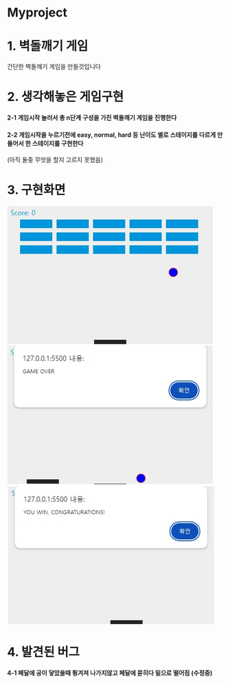 # Myproject

# 1. 벽돌깨기 게임
간단한 벽돌깨기 게임을 만들것입니다

# 2. 생각해놓은 게임구현
#### 2-1 게임시작 눌러서 총 n단계 구성을 가진 벽돌깨기 게임을 진행한다

#### 2-2 게임시작을 누르기전에 easy, normal, hard 등 난이도 별로 스테이지를 다르게 만들어서 한 스테이지를 구현한다

(아직 둘중 무엇을 할지 고르지 못했음)

# 3. 구현화면
![예시화면1](https://github.com/yms1997/Myproject-doing/blob/main/images/%EC%98%88%EC%8B%9C1.jpg)
![예시화면2](https://github.com/yms1997/Myproject-doing/blob/main/images/%EC%98%88%EC%8B%9C2.jpg)
![예시화면3](https://github.com/yms1997/Myproject-doing/blob/main/images/%EC%98%88%EC%8B%9C3.jpg)
# 4. 발견된 버그
#### 4-1 페달에 공이 닿았을때 튕겨져 나가지않고 페달에 묻히다 밑으로 떨어짐 (수정중)
